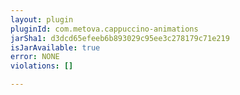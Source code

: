 ```yaml
---
layout: plugin
pluginId: com.metova.cappuccino-animations
jarSha1: d3dcd65efeeb6b893029c95ee3c278179c71e219
isJarAvailable: true
error: NONE
violations: []

---
```

